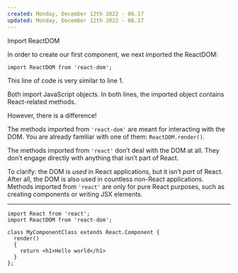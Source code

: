 ```yaml
---
created: Monday, December 12th 2022 - 06.17
updated: Monday, December 12th 2022 - 06.17
---
```

Import ReactDOM

In order to create our first component, we next imported the ReactDOM:

```JSX
import ReactDOM from 'react-dom';
```

This line of code is very similar to line 1.

Both import JavaScript objects. In both lines, the imported object contains React-related methods.

However, there is a difference!

The methods imported from `'react-dom'` are meant for interacting with the DOM. You are already familiar with one of them: `ReactDOM.render()`.

The methods imported from `'react'` don’t deal with the DOM at all. They don’t engage directly with anything that isn’t part of React.

To clarify: the DOM is _used_ in React applications, but it isn’t _part_ of React. After all, the DOM is also used in countless non-React applications. Methods imported from `'react'` are only for pure React purposes, such as creating components or writing JSX elements.

---

```JSX
import React from 'react';
import ReactDOM from 'react-dom';

class MyComponentClass extends React.Component {
  render()
  {
    return <h1>Hello world</h1>
  }
};
```